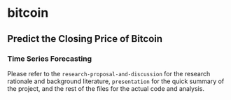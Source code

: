 # bitcoin
Predict the Closing Price of Bitcoin
---
### Time Series Forecasting

Please refer to  the `research-proposal-and-discussion` for the research rationale and background literature, `presentation` for the quick summary of the project, and the rest of the files for the actual code and analysis.
